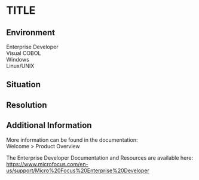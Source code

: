 # TITLE
## Environment
Enterprise Developer  
Visual COBOL  
Windows  
Linux/UNIX  

## Situation


## Resolution


## Additional Information
More information can be found in the documentation:   
Welcome > Product Overview  

The Enterprise Developer Documentation and Resources are available here:  
https://www.microfocus.com/en-us/support/Micro%20Focus%20Enterprise%20Developer  